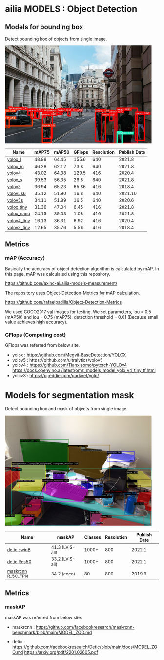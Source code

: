 # ailia MODELS : Object Detection

## Models for bounding box

Detect bounding box of objects from single image.

<img src="./yolox/output.jpg" width=480px>

|Name|mAP75|mAP50|GFlops|Resolution|Publish Date|
|-----|-----|-----|-----|-----|-----|
|[yolox_l](./yolox/)|48.98|64.45|155.6|640|2021.8|
|[yolox_m](./yolox/)|46.28|62.12|73.8|640|2021.8|
|[yolov4](./yolov4/)|43.02|64.38|129.5|416|2020.4|
|[yolox_s](./yolox/)|39.53|56.35|26.8|640|2021.8|
|[yolov3](./yolov3/)|36.94|65.23|65.86|416|2018.4|
|[yolov5s6](./yolov5/)|35.12|51.90|16.8|640|2021.10|
|[yolov5s](./yolov5/)|34.11|51.89|16.5|640|2020.6|
|[yolox_tiny](./yolox/)|31.36|47.04|6.45|416|2021.8|
|[yolox_nano](./yolox/)|24.15|39.03|1.08|416|2021.8|
|[yolov4_tiny](./yolov4-tiny/)|16.13|36.31|6.92|416|2020.4|
|[yolov3_tiny](./yolov3-tiny/)|12.65|35.76|5.56|416|2018.4|

## Metrics

### mAP (Accuracy)

Basically the accuracy of object detection algorithm is calculated by mAP. In this page, mAP was calculated using this repository.

https://github.com/axinc-ai/ailia-models-measurement/

The repository uses Object-Detection-Metrics for mAP calculation.

https://github.com/rafaelpadilla/Object-Detection-Metrics

We used COCO2017 val images for testing. We set parameters, iou = 0.5 (mAP50) and iou = 0.75 (mAP75), detection threshold = 0.01 (Because small value achieves high accuracy).

### GFlops (Computing cost)

GFlops was referred from below site.

- yolox : https://github.com/Megvii-BaseDetection/YOLOX
- yolov5 : https://github.com/ultralytics/yolov5
- yolov4 : https://github.com/Tianxiaomo/pytorch-YOLOv4 https://docs.openvino.ai/latest/omz_models_model_yolo_v4_tiny_tf.html
- yolov3 : https://pjreddie.com/darknet/yolo/

# Models for segmentation mask

Detect bounding box and mask of objects from single image.

<img src="./detic/output.png" width=480px>

|Name|maskAP|Classes|Resolution|Publish Date|
|-----|-----|-----|-----|-----|
|[detic swinB](./detic/)|41.3 (LVIS-all)|1000+|800|2022.1|
|[detic Res50](./detic/)|33.2 (LVIS-all)|1000+|800|2022.1|
|[maskrcnn R_50_FPN](./maskrcnn/)|34.2 (coco)|80|800|2019.9|

## Metrics

### maskAP

maskAP was referred from below site.

- maskrcnn : https://github.com/facebookresearch/maskrcnn-benchmark/blob/main/MODEL_ZOO.md

- detic : https://github.com/facebookresearch/Detic/blob/main/docs/MODEL_ZOO.md https://arxiv.org/pdf/2201.02605.pdf

